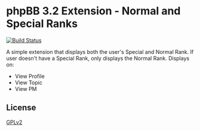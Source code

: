# phpBB 3.2 Extension - Normal and Special Ranks

[![Build Status](https://travis-ci.org/kasimi/nasr.svg?branch=master)](https://travis-ci.org/kasimi/nasr)

A simple extension that displays both the user's Special and Normal Rank.
If user doesn't have a Special Rank, only displays the Normal Rank.
Displays on:
- View Profile
- View Topic
- View PM

## License

[GPLv2](license.txt)
